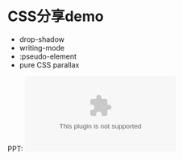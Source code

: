 # CSS分享demo

+ drop-shadow
+ writing-mode
+ :pseudo-element
+ pure CSS parallax

PPT: ![点击下载](http://7xntdk.com1.z0.glb.clouddn.com/magicShow.pptx)
